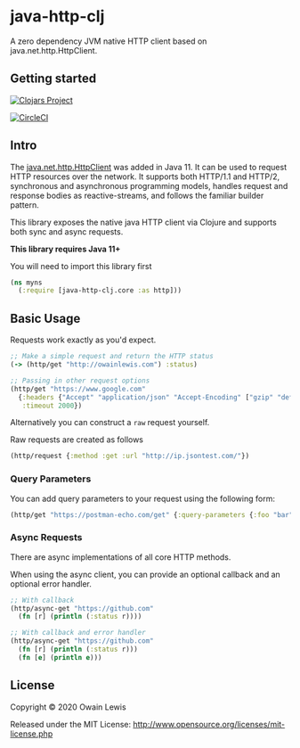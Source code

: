 # java-http-clj

A zero dependency JVM native HTTP client based on java.net.http.HttpClient.

## Getting started

[![Clojars Project](https://img.shields.io/clojars/v/com.owainlewis/java-http-clj.svg)](https://clojars.org/com.owainlewis/java-http-clj)

[![CircleCI](https://circleci.com/gh/owainlewis/java-http-clj.svg?style=svg)](https://circleci.com/gh/owainlewis/java-http-clj)

## Intro

The [java.net.http.HttpClient](https://openjdk.java.net/groups/net/httpclient/intro.html) was added in Java 11. It can be used to request HTTP resources over the network.
It supports both HTTP/1.1 and HTTP/2, synchronous and asynchronous programming models, handles request and response bodies as reactive-streams, and follows the familiar builder pattern.

This library exposes the native java HTTP client via Clojure and supports both sync and async requests.

**This library requires Java 11+**

You will need to import this library first

```clojure
(ns myns
  (:require [java-http-clj.core :as http]))
```

## Basic Usage

Requests work exactly as you'd expect.

```clojure
;; Make a simple request and return the HTTP status
(-> (http/get "http://owainlewis.com") :status)

;; Passing in other request options
(http/get "https://www.google.com"
  {:headers {"Accept" "application/json" "Accept-Encoding" ["gzip" "deflate"]}
   :timeout 2000})
```

Alternatively you can construct a `raw` request yourself.

Raw requests are created as follows

```clojure
(http/request {:method :get :url "http://ip.jsontest.com/"})
```

### Query Parameters

You can add query parameters to your request using the following form:

```clojure
(http/get "https://postman-echo.com/get" {:query-parameters {:foo "bar"}})
```

### Async Requests

There are async implementations of all core HTTP methods.

When using the async client, you can provide an optional callback and an optional error handler.

```clojure
;; With callback
(http/async-get "https://github.com"
  (fn [r] (println (:status r))))

;; With callback and error handler
(http/async-get "https://github.com"
  (fn [r] (println (:status r)))
  (fn [e] (println e)))
```

## License

Copyright © 2020 Owain Lewis

Released under the MIT License: http://www.opensource.org/licenses/mit-license.php
